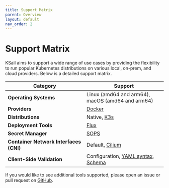 ```yaml
---
title: Support Matrix
parent: Overview
layout: default
nav_order: 2
---
```


# Support Matrix

KSail aims to support a wide range of use cases by providing the flexibility to run popular Kubernetes distributions on various local, on-prem, and cloud providers. Below is a detailed support matrix.

<table>
  <thead>
    <tr>
      <th>Category</th>
      <th>Support</th>
    </tr>
  </thead>
  <tbody>
    <tr>
      <td><strong>Operating Systems</strong></td>
      <td>
        Linux (amd64 and arm64),<br>
        macOS (amd64 and arm64)
      </td>
    </tr>
    <tr>
      <td><strong>Providers</strong></td>
      <td><a href="https://www.docker.com">Docker</a></td>
    </tr>
    <tr>
      <td><strong>Distributions</strong></td>
      <td>
        Native,
        <a href="https://k3d.io">K3s</a>
      </td>
    </tr>
    <tr>
      <td><strong>Deployment Tools</strong></td>
      <td><a href="https://fluxcd.io">Flux</a></td>
    </tr>
    <tr>
      <td><strong>Secret Manager</strong></td>
      <td>
        <a href="https://github.com/getsops/sops">SOPS</a>
      </td>
    </tr>
    <tr>
      <td><strong>Container Network Interfaces (CNI)</strong></td>
      <td>
        Default,
        <a href="https://cilium.io">Cilium</a>
      </td>
    </tr>
    <tr>
      <td><strong>Client-Side Validation</strong></td>
      <td>
        Configuration,
        <a href="https://github.com/aaubry/YamlDotNet">YAML syntax</a>,
        <a href="https://github.com/yannh/kubeconform">Schema </a>
      </td>
    </tr>
  </tbody>
</table>

If you would like to see additional tools supported, please open an issue or pull request on [GitHub](https://github.com/devantler-tech/ksail).
